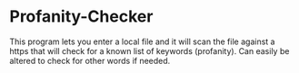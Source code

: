 # Profanity-Checker
This program lets you enter a local file and it will scan the file against a https that will check for a known list of keywords (profanity). Can easily be altered to check for other words if needed.
